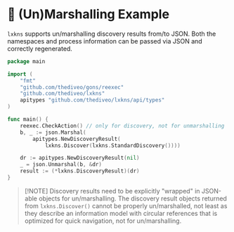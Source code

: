 # 📡 (Un)Marshalling Example

`lxkns` supports un/marshalling discovery results from/to JSON. Both the
namespaces and process information can be passed via JSON and correctly
regenerated.

```go
package main

import (
    "fmt"
    "github.com/thediveo/gons/reexec"
    "github.com/thediveo/lxkns"
    apitypes "github.com/thediveo/lxkns/api/types"
)

func main() {
    reexec.CheckAction() // only for discovery, not for unmarshalling
    b, _ := json.Marshal(
        apitypes.NewDiscoveryResult(
            lxkns.Discover(lxkns.StandardDiscovery())))

    dr := apitypes.NewDiscoveryResult(nil)
    _ = json.Unmarshal(b, &dr)
    result := (*lxkns.DiscoveryResult)(dr)
}
```

> [!NOTE] Discovery results need to be explicitly "wrapped" in JSON-able objects
> for un/marshalling. The discovery result objects returned from
> `lxkns.Discover()` cannot be properly un/marshalled, not least as they
> describe an information model with circular references that is optimized for
> quick navigation, not for un/marshalling.
